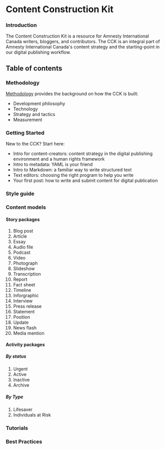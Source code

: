 Content Construction Kit
==========

### Introduction

The Content Construction Kit is a resource for Amnesty International Canada writers, bloggers, and contributors. The CCK is an integral part of Amnesty International Canada's content strategy and the starting-point in our digital publishing workflow.

## Table of contents

### Methodology

[Methodology](https://github.com/AmnestyInternational/ContentKit/blob/master/methodology.md) provides the background on how the CCK is built:
- Development philosophy 
- Technology
- Strategy and tactics 
- Measurement

### Getting Started

New to the CCK? Start here:
- Intro for content-creators: content strategy in the digital publishing environment and a human rights framework
- Intro to metadata: YAML is your friend
- Intro to Markdown: a familiar way to write structured text
- Text editors: choosing the right program to help you write
- Your first post: how to write and submit content for digital publication

### Style guide

### Content models

#### Story packages
1. Blog post
2. Article
3. Essay
4. Audio file
5. Podcast
6. Video
7. Photograph
8. Slideshow
9. Transcription
10. Report
11. Fact sheet
12. Timeline
13. Inforgraphic
14. Interview
15. Press release
16. Statement
17. Position
18. Update
19. News flash
20. Media mention   

#### Activity packages
##### By status
1. Urgent
2. Active
3. Inactive
4. Archive

##### By Type
1. Lifesaver
2. Individuals at Risk

### Tutorials

### Best Practices


